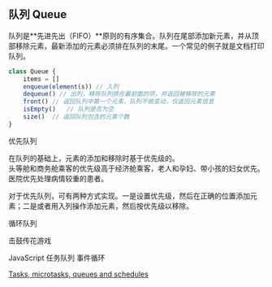 ## 队列 Queue

队列是**先进先出（FIFO）**原则的有序集合。队列在尾部添加新元素，并从顶部移除元素，最新添加的元素必须排在队列的末尾。一个常见的例子就是文档打印队列。

```javascript
class Queue {
    items = []
    enqueue(element(s)) // 入列
    dequeue() // 出列，移除队列排在最前面的项，并返回被移除的元素
    front() // 返回队列中第一个元素，队列不做变动，仅返回元素信息
    isEmpty()   // 队列是否为空
    size()  // 返回队列包含的元素个数
}
```

优先队列

在队列的基础上，元素的添加和移除时基于优先级的。  
头等舱和商务舱乘客的优先级高于经济舱乘客，老人和孕妇、带小孩的妇女优先。医院优先处理病情较重的患者。

对于优先队列，可有两种方式实现。一是设置优先级，然后在正确的位置添加元素；二是或者用入列操作添加元素，然后按优先级以移除。

循环队列

击鼓传花游戏

JavaScript 任务队列
事件循环

[Tasks, microtasks, queues and schedules](https://jakearchibald.com/2015/tasks-microtasks-queues-and-schedules/)